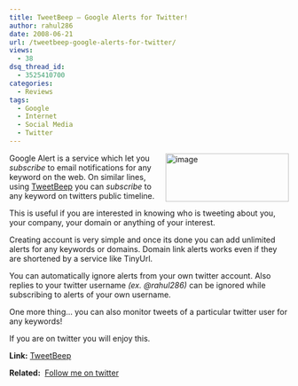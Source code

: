 ```yaml
---
title: TweetBeep – Google Alerts for Twitter!
author: rahul286
date: 2008-06-21
url: /tweetbeep-google-alerts-for-twitter/
views:
  - 38
dsq_thread_id:
  - 3525410700
categories:
  - Reviews
tags:
  - Google
  - Internet
  - Social Media
  - Twitter
---
```

<a href="http://tweetbeep.com/" onclick="_gaq.push(['_trackEvent', 'outbound-article', 'http://tweetbeep.com/', '']);" ><img class="wp-image-52906" style="border-right: 0px;border-top: 0px;border-left: 0px;border-bottom: 0px" height="87" alt="image" src="http://cdn.devilsworkshop.org/files/2008/06/image44.png" width="222" align="right" border="0" /></a> Google Alert is a service which let you *subscribe* to email notifications for any keyword on the web. On similar lines, using <a href="http://tweetbeep.com/" onclick="_gaq.push(['_trackEvent', 'outbound-article', 'http://tweetbeep.com/', 'TweetBeep']);" >TweetBeep</a> you can *subscribe* to any keyword on twitters public timeline.

This is useful if you are interested in knowing who is tweeting about you, your company, your domain or anything of your interest.

Creating account is very simple and once its done you can add unlimited alerts for any keywords or domains. Domain link alerts works even if they are shortened by a service like TinyUrl. 

You can automatically ignore alerts from your own twitter account. Also replies to your twitter username *(ex. @rahul286)* can be ignored while subscribing to alerts of your own username.

One more thing… you can also monitor tweets of a particular twitter user for any keywords!

If you are on twitter you will enjoy this. 

**Link:** <a href="http://tweetbeep.com/" onclick="_gaq.push(['_trackEvent', 'outbound-article', 'http://tweetbeep.com/', 'TweetBeep']);" >TweetBeep</a>&#160; 

**Related:**&#160; <a href="http://twitter.com/rahul286" onclick="_gaq.push(['_trackEvent', 'outbound-article', 'http://twitter.com/rahul286', 'Follow me on twitter']);" >Follow me on twitter</a>
